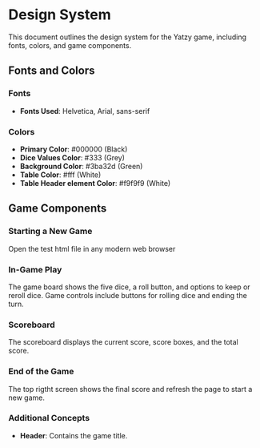 # Design System

This document outlines the design system for the Yatzy game, including fonts, colors, and game components.

## Fonts and Colors

### Fonts
- **Fonts Used**: Helvetica, Arial, sans-serif

### Colors
- **Primary Color**: #000000 (Black)
- **Dice Values Color**: #333 (Grey)
- **Background Color**: #3ba32d (Green)
- **Table Color**: #fff (White)
- **Table Header element Color**: #f9f9f9 (White)

## Game Components

### Starting a New Game
Open the test html file in any modern web browser

### In-Game Play
The game board shows the five dice, a roll button, and options to keep or reroll dice. Game controls include buttons for rolling dice and ending the turn.

### Scoreboard
The scoreboard displays the current score, score boxes, and the total score.

### End of the Game
The top rigtht screen shows the final score and refresh the page to start a new game.

### Additional Concepts
- **Header**: Contains the game title.

